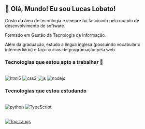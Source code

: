 ## 👋 Olá, Mundo! Eu sou Lucas Lobato!

Gosto da área de tecnologia e sempre fui fascinado pelo mundo de desenvolvimento de software.

Formado em Gestão da Tecnologia da Informação.

Além da graduação, estudo a língua inglesa (possuindo vocabulário intermediário) e faço cursos de programação pela web.

### Tecnologias que estou apto a trabalhar 🚀
<div style="display: inline_block"></br>
  <img align="center" alt="html5" src="https://img.shields.io/badge/HTML5-E34F26?style=for-the-badge&logo=html5&logoColor=white" />
  <img align="center" alt="css3" src="https://img.shields.io/badge/CSS3-1572B6?style=for-the-badge&logo=css3&logoColor=white" />
  <img align="center" alt="js" src="https://img.shields.io/badge/JavaScript-F7DF1E?style=for-the-badge&logo=javascript&logoColor=black" />
  <img align="center" alt="nodejs" src="https://img.shields.io/badge/Node.js-43853D?style=for-the-badge&logo=node.js&logoColor=white" />
  </div>

### Tecnologias que estou estudando
<div style="display: inline_block"></br>
  <img align="center" alt="python" src="https://img.shields.io/badge/Python-14354C?style=for-the-badge&logo=python&logoColor=white" />
  <img align="center" alt="TypeScript" src="https://img.shields.io/badge/TypeScript-007ACC?style=for-the-badge&logo=typescript&logoColor=white" />
  </div>
  </br>
  
  [![Top Langs](https://github-readme-stats.vercel.app/api/top-langs/?username=lucaslobatob&hide_progress=true)](https://github.com/anuraghazra/github-readme-stats)

